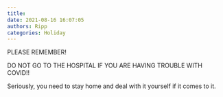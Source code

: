 ```yaml
---
title: 
date: 2021-08-16 16:07:05
authors: Ripp
categories: Holiday
---
```


 PLEASE REMEMBER! 

DO NOT GO TO THE HOSPITAL IF YOU ARE HAVING TROUBLE WITH COVID!!

Seriously, you need to stay home and deal with it yourself if it comes to it.